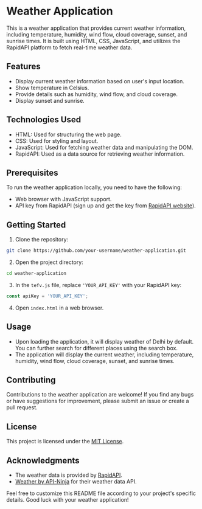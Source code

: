 # Weather Application

This is a weather application that provides current weather information, including temperature, humidity, wind flow, cloud coverage, sunset, and sunrise times. It is built using HTML, CSS, JavaScript, and utilizes the RapidAPI platform to fetch real-time weather data.

## Features

- Display current weather information based on user's input location.
- Show temperature in Celsius.
- Provide details such as humidity, wind flow, and cloud coverage.
- Display sunset and sunrise.

## Technologies Used

- HTML: Used for structuring the web page.
- CSS: Used for styling and layout.
- JavaScript: Used for fetching weather data and manipulating the DOM.
- RapidAPI: Used as a data source for retrieving weather information.

## Prerequisites

To run the weather application locally, you need to have the following:

- Web browser with JavaScript support.
- API key from RapidAPI (sign up and get the key from [RapidAPI website](https://rapidapi.com)).

## Getting Started

1. Clone the repository:

```bash
git clone https://github.com/your-username/weather-application.git
```

2. Open the project directory:

```bash
cd weather-application
```

3. In the `tefv.js` file, replace `'YOUR_API_KEY'` with your RapidAPI key:

```javascript
const apiKey = 'YOUR_API_KEY';
```

4. Open `index.html` in a web browser.

## Usage

- Upon loading the application, it will display weather of Delhi by default. You can further search for different places using the search box.
- The application will display the current weather, including temperature, humidity, wind flow, cloud coverage, sunset, and sunrise times.

## Contributing

Contributions to the weather application are welcome! If you find any bugs or have suggestions for improvement, please submit an issue or create a pull request.

## License

This project is licensed under the [MIT License](LICENSE).

## Acknowledgments

- The weather data is provided by [RapidAPI](https://rapidapi.com).
- [Weather by API-Ninja]([https://api-ninjas.com/api/weather]) for their weather data API.

Feel free to customize this README file according to your project's specific details. Good luck with your weather application!
